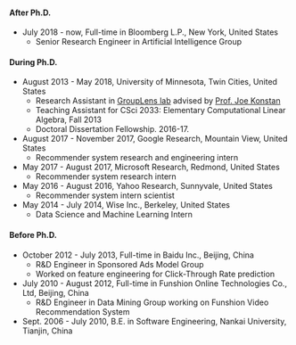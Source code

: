 
#### After Ph.D.

- July 2018 - now, Full-time in Bloomberg L.P., New York, United States
    - Senior Research Engineer in Artificial Intelligence Group

#### During Ph.D.

- August 2013 - May 2018, University of Minnesota, Twin Cities, United States
    - Research Assistant in [GroupLens lab](https://grouplens.org) advised by [Prof. Joe Konstan](https://konstan.umn.edu)
    - Teaching Assistant for CSci 2033: Elementary Computational Linear Algebra, Fall 2013
    - Doctoral Dissertation Fellowship. 2016-17.
- August 2017 - November 2017, Google Research, Mountain View, United States
    - Recommender system research and engineering intern
- May 2017 - August 2017, Microsoft Research, Redmond, United States
    - Recommender system research intern
- May 2016 - August 2016, Yahoo Research, Sunnyvale, United States
    - Recommender system intern scientist
- May 2014 - July 2014, Wise Inc., Berkeley, United States
    - Data Science and Machine Learning Intern

#### Before Ph.D.

- October 2012 - July 2013, Full-time in Baidu Inc., Beijing, China
    - R&D Engineer in Sponsored Ads Model Group
    - Worked on feature engineering for Click-Through Rate prediction
- July 2010 - August 2012, Full-time in Funshion Online Technologies Co., Ltd, Beijing, China
    - R&D Engineer in Data Mining Group working on Funshion Video Recommendation System
- Sept. 2006 - July 2010, B.E. in Software Engineering, Nankai University, Tianjin, China
